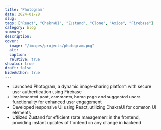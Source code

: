 ```yaml
---
title: 'Photogram'
date: 2024-01-28
slug:
tags: ["React", "ChakraUI", "Zustand", "Clone", "Axios", "Firebase"]
category: blog 
summary:
description: 
cover:
  image: "/images/projects/photogram.png"
  alt:
  caption: 
  relative: true
showtoc: true
draft: false
hideAuthor: true
---
```


 - Launched Photogram, a dynamic image-sharing platform with secure user authentication using Firebase
 - Implemented post, comments, home page and suggested users functionality for enhanced user engagement
 - Developed responsive UI using React, utilizing ChakraUI for common UI elements
 - Utilized Zustand for efficient state management in the frontend, providing instant updates of frontend on any change in backend